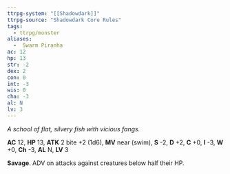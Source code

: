 ```yaml
---
ttrpg-system: "[[Shadowdark]]"
ttrpg-source: "Shadowdark Core Rules"
tags:
  - ttrpg/monster
aliases:
  -  Swarm Piranha
ac: 12
hp: 13
str: -2
dex: 2
con: 0
int: -3
wis: 0
cha: -3
al: N
lv: 3
---
```


_A school of flat, silvery fish with vicious fangs._

**AC** 12, **HP** 13, **ATK** 2 bite +2 (1d6), **MV** near (swim), **S** -2, **D** +2, **C** +0, **I** -3, **W** +0, **Ch** -3, **AL** N, **LV** 3

**Savage**. ADV on attacks against creatures below half their HP.

